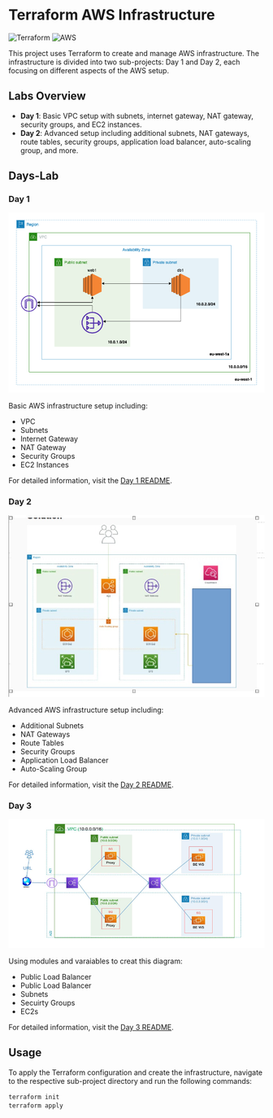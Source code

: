 # Terraform AWS Infrastructure

![Terraform](https://img.icons8.com/color/144/000000/terraform.png)      ![AWS](https://img.icons8.com/color/144/000000/amazon-web-services.png)

This project uses Terraform to create and manage AWS infrastructure. The infrastructure is divided into two sub-projects: Day 1 and Day 2, each focusing on different aspects of the AWS setup.

## Labs Overview

- **Day 1**: Basic VPC setup with subnets, internet gateway, NAT gateway, security groups, and EC2 instances.
- **Day 2**: Advanced setup including additional subnets, NAT gateways, route tables, security groups, application load balancer, auto-scaling group, and more.

## Days-Lab

### Day 1

![Daigram](/assetes/day1D.png)

Basic AWS infrastructure setup including:
- VPC
- Subnets
- Internet Gateway
- NAT Gateway
- Security Groups
- EC2 Instances

For detailed information, visit the [Day 1 README](Day1/README.md).

### Day 2

![Daigram](/assetes/day2D.jpg)

Advanced AWS infrastructure setup including:
- Additional Subnets
- NAT Gateways
- Route Tables
- Security Groups
- Application Load Balancer
- Auto-Scaling Group

For detailed information, visit the [Day 2 README](Day2/README.md).

### Day 3

![Diagram](/assetes/day3.png)

Using modules and varaiables to creat this diagram:
- Public Load Balancer
- Public Load Balancer
- Subnets
- Secuirty Groups
- EC2s

For detailed information, visit the [Day 3 README](Day3\terraform-reverse-proxy\README.md).

## Usage

To apply the Terraform configuration and create the infrastructure, navigate to the respective sub-project directory and run the following commands:

```sh
terraform init
terraform apply